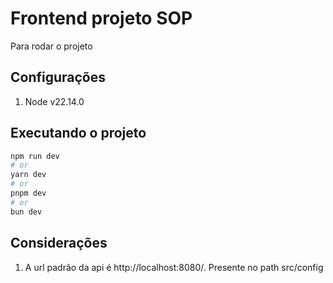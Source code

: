 # Frontend projeto SOP

Para rodar o projeto

## Configurações

1. Node v22.14.0

## Executando o projeto

```bash
npm run dev
# or
yarn dev
# or
pnpm dev
# or
bun dev
```

## Considerações

1. A url padrão da api é http://localhost:8080/. Presente no path src/config
